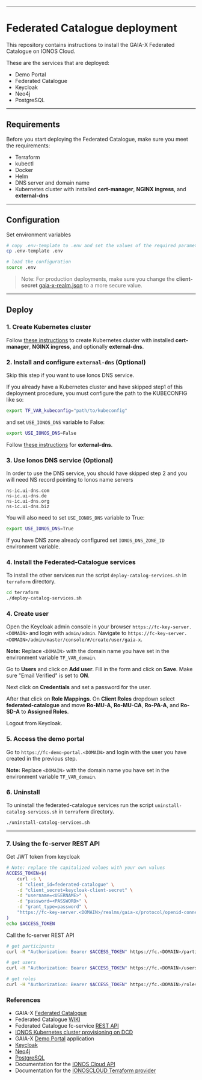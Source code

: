 ***
# Federated Catalogue deployment

This repository contains instructions to install the GAIA-X Federated Catalogue on IONOS Cloud.

These are the services that are deployed:
- Demo Portal
- Federated Catalogue
- Keycloak
- Neo4j
- PostgreSQL
***

## Requirements

Before you start deploying the Federated Catalogue, make sure you meet the requirements:
- Terraform
- kubectl
- Docker
- Helm
- DNS server and domain name
- Kubernetes cluster with installed **cert-manager**, **NGINX ingress**, and **external-dns**

***

## Configuration
Set environment variables

```sh
# copy .env-template to .env and set the values of the required parameters
cp .env-template .env

# load the configuration
source .env
```
> Note: For production deployments, make sure you change the **client-secret** [gaia-x-realm.json](deployment/kind/keycloak/gaia-x-realm.json) to a more secure value.
***

## Deploy

### 1. Create Kubernetes cluster

Follow [these instructions](https://github.com/Digital-Ecosystems/ionos-kubernetes-cluster) to create Kubernetes cluster with installed **cert-manager**, **NGINX ingress**, and optionally **external-dns**.

### 2. Install and configure `external-dns` (Optional)

Skip this step if you want to use Ionos DNS service.


If you already have a Kubernetes cluster and have skipped step1 of this deployment procedure, you must configure the path to the KUBECONFIG like so:

```sh
export TF_VAR_kubeconfig="path/to/kubeconfig"
```

and set ```USE_IONOS_DNS``` variable to False:
```sh
export USE_IONOS_DNS=False
```

Follow [these instructions](https://github.com/Digital-Ecosystems/ionos-kubernetes-cluster) for **external-dns**.

### 3. Use Ionos DNS service (Optional)

In order to use the DNS service, you should have skipped step 2 and you will need NS record pointing to Ionos name servers

```
ns-ic.ui-dns.com
ns-ic.ui-dns.de
ns-ic.ui-dns.org
ns-ic.ui-dns.biz
```

You will also need to set ```USE_IONOS_DNS``` variable to True:
```sh
export USE_IONOS_DNS=True
```
If you have DNS zone already configured set ```IONOS_DNS_ZONE_ID``` environment variable.

### 4. Install the Federated-Catalogue services

To install the other services run the script ```deploy-catalog-services.sh``` in ```terraform``` directory.

```sh
cd terraform
./deploy-catalog-services.sh
```

### 4. Create user

Open the Keycloak admin console in your browser ```https://fc-key-server.<DOMAIN>``` and login with ```admin/admin```. Navigate to ```https://fc-key-server.<DOMAIN>/admin/master/console/#/create/user/gaia-x```.

**Note:** Replace ```<DOMAIN>``` with the domain name you have set in the environment variable ```TF_VAR_domain```.

Go to **Users** and click on **Add user**. Fill in the form and click on **Save**. Make sure "Email Verified" is set to **ON**.

Next click on **Credentials** and set a password for the user.

After that click on **Role Mappings**. On **Client Roles** dropdown select **federated-catalogue** and move **Ro-MU-A**, **Ro-MU-CA**, **Ro-PA-A**, and **Ro-SD-A** to **Assigned Roles**.

Logout from Keycloak.

### 5. Access the demo portal

Go to ```https://fc-demo-portal.<DOMAIN>``` and login with the user you have created in the previous step.

**Note:** Replace ```<DOMAIN>``` with the domain name you have set in the environment variable ```TF_VAR_domain```.

### 6. Uninstall

To uninstall the federated-catalogue services run the script ```uninstall-catalog-services.sh``` in ```terraform``` directory.

```sh
./uninstall-catalog-services.sh
```

***

### 7. Using the fc-server REST API

Get JWT token from keycloak
```sh
# Note: replace the capitalized values with your own values
ACCESS_TOKEN=$(
    curl -s \
    -d "client_id=federated-catalogue" \
    -d "client_secret=keycloak-client-secret" \
    -d "username=<USERNAME>" \
    -d "password=<PASSWORD>" \
    -d "grant_type=password" \
    "https://fc-key-server.<DOMAIN>/realms/gaia-x/protocol/openid-connect/token" | jq '.access_token' | tr -d '"'
)
echo $ACCESS_TOKEN
```

Call the fc-server REST API
```sh
# get participants
curl -H "Authorization: Bearer $ACCESS_TOKEN" https://fc.<DOMAIN>/participants

# get users
curl -H "Authorization: Bearer $ACCESS_TOKEN" https://fc.<DOMAIN>/users

# get roles
curl -H "Authorization: Bearer $ACCESS_TOKEN" https://fc.<DOMAIN>/roles
```

### References

- GAIA-X [Federated Catalogue](https://gitlab.com/gaia-x/data-infrastructure-federation-services/cat/fc-service/-/tree/main/fc-service-server)  
- Federated Catalogue [WIKI](https://gitlab.com/gaia-x/data-infrastructure-federation-services/cat/fc-service/-/wikis/home)
- Federated Catalogue fc-service [REST API](https://gitlab.com/gaia-x/data-infrastructure-federation-services/cat/fc-service/-/blob/main/openapi/fc_openapi.yaml)
- [IONOS Kubernetes cluster provisioning on DCD](https://github.com/Digital-Ecosystems/ionos-kubernetes-cluster)  
- GAIA-X [Demo Portal](https://gitlab.com/gaia-x/data-infrastructure-federation-services/cat/fc-service/-/tree/main/demo-portal) application  
- [Keycloak](https://www.keycloak.org/)  
- [Neo4j](https://neo4j.com/)  
- [PostgreSQL](https://www.postgresql.org/)  
- Documentation for the [IONOS Cloud API](https://api.ionos.com/docs/)    
- Documentation for the [IONOSCLOUD Terraform provider](https://registry.terraform.io/providers/ionos-cloud/ionoscloud/latest/docs/)  
